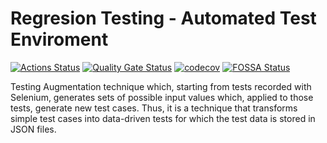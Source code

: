 # Regresion Testing - Automated Test Enviroment

[![Actions Status](https://github.com/PabloGarciaFernandez/Regresion-Testing---Automated-Test-Enviroment/actions/workflows/ci.yml/badge.svg)](https://github.com/PabloGarciaFernandez/Regresion-Testing---Automated-Test-Enviroment/actions)
[![Quality Gate Status](https://sonarcloud.io/api/project_badges/measure?project=PabloGarciaFernandez_Regresion-Testing---Automated-Test-Enviroment&metric=alert_status)](https://sonarcloud.io/summary/new_code?id=PabloGarciaFernandez_Regresion-Testing---Automated-Test-Enviroment)
[![codecov](https://codecov.io/gh/PabloGarciaFernandez/Regresion-Testing---Automated-Test-Enviroment/branch/master/graph/badge.svg?token=O1JH67E97U)](https://codecov.io/gh/PabloGarciaFernandez/Regresion-Testing---Automated-Test-Enviroment)
[![FOSSA Status](https://app.fossa.com/api/projects/git%2Bgithub.com%2FPabloGarciaFernandez%2FRegresion-Testing---Automated-Test-Enviroment.svg?type=shield)](https://app.fossa.com/projects/git%2Bgithub.com%2FPabloGarciaFernandez%2FRegresion-Testing---Automated-Test-Enviroment?ref=badge_shield)

Testing Augmentation technique which, starting from tests recorded with Selenium, generates sets of possible input values which, applied to those tests, generate new test cases. Thus, it is a technique that transforms simple test cases into data-driven tests for which the test data is stored in JSON files.
